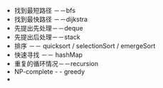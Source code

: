 - 找到最短路径 －－bfs
- 找到最快路径 －－dijkstra
- 先提出先处理－－deque
- 先提出后处理－－stack
- 排序 －－ quicksort / selectionSort / emergeSort
- 快速寻找 －－ hashMap
- 重复的循环情况－－recursion
- NP-complete - - greedy
- 
<!--stackedit_data:
eyJoaXN0b3J5IjpbLTc4NzczNTg2MSwtNjQ4MDE2NTU4XX0=
-->